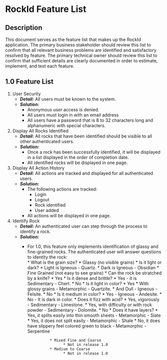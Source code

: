 # RockId Feature List # 

## Description ##
 
This document serves as the feature list that makes up the RockId application. The primary business stakeholder should review this list to confirm that all relevant business problems are identified and satisfactory resolved by feature. The primary technical owner should review this list to confirm that sufficient details are clearly documented in order to estimate, implement, and test each feature.
 
## 1.0 Feature List ##

  1. User Security
	  * ***Detail:*** All users must be known to the system.
	  * ***Solution:*** 
		  * Anonymous user access is denied.
		  * All users must login in with an email address
		  * All users have a password that is 8 to 32 characters long and alphanumeric with special characters.
  2. Display All Rocks Identified
	  * ***Detail:*** All rocks that have been identified should be visible to all other authenticated users.
	  * ***Solution:*** 
		  * Once a rock has been successfully identified, it will be displayed in a list displayed in the order of completion date.
		  * All identified rocks will be displayed in one page.
  3. Display All Action History
 	  * ***Detail:*** All actions are tracked and displayed for all authenticated users.
	  * ***Solution:*** 
		  * The following actions are tracked:
			  * Login
			  * Logout
			  * Rock identified
			  * User added
		  * All actions will be displayed in one page.
  4. Identify Rock
 	  * ***Detail:*** An authenticated user can step through the process to identify a rock.
	  * ***Solution:*** 
		  * For 1.0, this feature only implements identification of glassy and fine-grained rocks.  The authenticated user will answer questions to identity the rock:                    
                    * What is the grain size?
                          * Glassy  (no visible grains)
                                * Is it light or dark?
                                      * Light is Igneous - Quartz.
                                      * Dark is Igneous - Obsidian
                          * Fine Grained (not easy to see grains)
                                * Can the rock be stratched by a knife?
                                      * Yes
                                            * Is it dense and brittle?
                                                  * Yes - it is Sedimentary - Chert.
                                      * No
                                            * Is it light in color?
                                                  * Yes
                                                        * With glossy grains - Metamorphic - Quartzite.
                                                        * And Dull - Igneous - Felsite.
                                                  * No
                                                        * Is it medium in color?
                                                              * Yes - Igneous - Andesite.
                                                              * No - It is dark in color.
                                                                    * Does it fizz with acid?
                                                                          * Yes, vigorously - Sedimentary - Limestone.
                                                                          * Yes, with difficulty or with rock powder - Sedimentary - Dolomite.
                                                                          * No
                                                                                * Does it have layers?
                                                                                      * Yes, it splits easily into thin smooth sheets - Metamorphic - Slate
                                                                                      * Yes, it does not split easily - Metamorphic - Shale
                                                                                      * No, it does have slippery feel colored green to black - Metamorphic - Serpentine

                          * Mixed Fine and Coarse
                                * Not in release 1.0
                          * Medium to Coarse
                                * Not in release 1.0